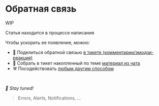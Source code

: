 # Обратная связь

WIP

Статья находится в процессе написания

Чтобы ускорить ее появление, можно:

* 📢 Поделиться обратной связью [в тикете (комментарии/эмодзи-реакция)](https://github.com/feature-sliced/documentation/issues/187)
* 💬 Собрать в тикет накопленный по теме [материал из чата](https://t.me/feature_sliced)
* ⚒️ Посодействовать [любым другим способом](https://github.com/feature-sliced/documentation/blob/master/CONTRIBUTING.md)

<br />

*🍰 Stay tuned!*

> Errors, Alerts, Notifications, ...
